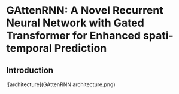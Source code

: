 # GAttenRNN: A Novel Recurrent Neural Network with Gated Transformer for Enhanced spati-temporal Prediction
## Introduction
![architecture](GAttenRNN architecture.png)
